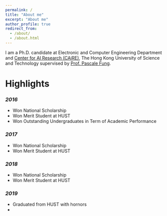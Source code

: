 ```yaml
---
permalink: /
title: "About me"
excerpt: "About me"
author_profile: true
redirect_from: 
  - /about/
  - /about.html
---
```


I am a Ph.D. candidate at Electronic and Computer Engineering Department and [Center for AI Research (CAiRE)](https://caire.ust.hk), The Hong Kong University of Science and Technology supervised by [Prof. Pascale Fung](https://pascale.home.ece.ust.hk). 

<!-- Education History
======
2015 - 2019 Huazhong University of Science and Technology (HUST)\\
2019 - Now  Hong Kong University of Science and Technology (HKUST)-->

Highlights
======

### *2016*
+ Won National Scholarship
+ Won Merit Student at HUST
+ Won Outstanding Undergraduates in Term of Academic Performance
### *2017*
+ Won National Scholarship
+ Won Merit Student at HUST
### *2018*
+ Won National Scholarship
+  Won Merit Student at HUST
### *2019*
+ Graduated from HUST with hornors
+ 


